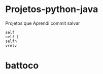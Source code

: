 # Projetos-python-java
Projetos que Aprendi 
commit salvar
```
self 
self [
selfn
vrelv
```
<h1>
  battoco
</h1>
